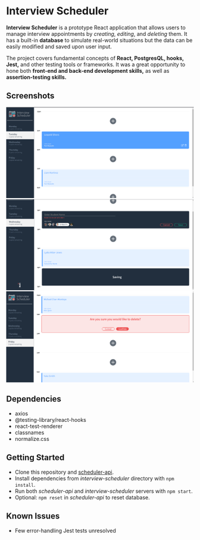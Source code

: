# Interview Scheduler

<strong>Interview Scheduler</strong> is a prototype React application that allows users to manage interview appointments by <em>creating</em>, <em>editing</em>, and <em>deleting</em> them. It has a built-in <strong>database</strong> to simulate real-world situations but the data can be easily modified and saved upon user input.

The project covers fundamental concepts of <strong>React, PostgresQL, hooks, Jest,</strong> and other testing tools or frameworks. It was a great opportunity to hone both <strong>front-end and back-end development skills,</strong> as well as <strong>assertion-testing skills.</strong>

## Screenshots

!["Screenshot of Appointment on Mousehover"](https://raw.githubusercontent.com/wayandandae/interview-scheduler/master/docs/appointment-highlight.png)
!["Screenshot of Blank Student Name Error"](https://raw.githubusercontent.com/wayandandae/interview-scheduler/master/docs/error-blank-student.png)
!["Screenshot of Delete Confirmation Message"](https://raw.githubusercontent.com/wayandandae/interview-scheduler/master/docs/appointment-delete.png)

## Dependencies

- axios
- @testing-library/react-hooks
- react-test-renderer
- classnames
- normalize.css

## Getting Started

- Clone this repository and [scheduler-api](https://github.com/lighthouse-labs/scheduler-api).
- Install dependencies from <em>interview-scheduler</em> directory with `npm install`.
- Run both <em>scheduler-api</em> and <em>interview-scheduler</em> servers with `npm start`.
- Optional: `npm reset` in <em>scheduler-api</em> to reset database.

## Known Issues

- Few error-handling Jest tests unresolved
